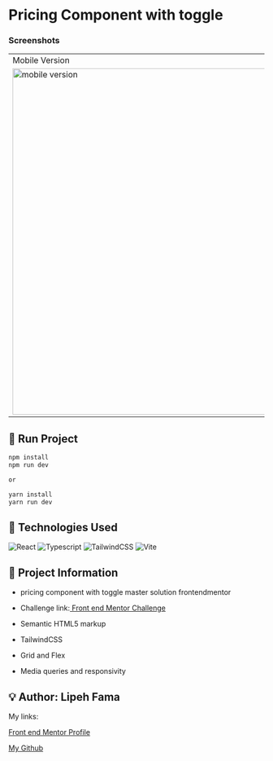 #  Pricing Component with toggle


### Screenshots

<table>
  <tr>
    <td>Mobile Version</td>
    <td>Desktop Version</td>
  </tr>
  <tr valign="top">
    <td> <img height=680 src="https://user-images.githubusercontent.com/91050670/232945582-86b1de96-0398-4072-aa17-b41728a35f34.png" alt="mobile version" /></td>
    <td><img height=680 src="https://user-images.githubusercontent.com/91050670/232945254-3388b7f7-afde-4238-8a60-62d369123ea5.png" alt="desktop version" /></td>
  </tr>
</table>


## :rocket: Run Project

```bash
npm install
npm run dev

or

yarn install
yarn run dev
```

## :wrench: Technologies Used
![React](https://img.shields.io/badge/react-%2320232a.svg?style=for-the-badge&logo=react&logoColor=%2361DAFB)
![Typescript](https://img.shields.io/badge/TypeScript-007ACC?style=for-the-badge&logo=typescript&logoColor=white)
![TailwindCSS](https://img.shields.io/badge/Tailwind_CSS-38B2AC?style=for-the-badge&logo=tailwind-css&logoColor=white)
![Vite](https://img.shields.io/badge/vite-%23646CFF.svg?style=for-the-badge&logo=vite&logoColor=white)

## :book: Project Information
- pricing component with toggle master solution frontendmentor

- <p>Challenge link:<a href="https://www.frontendmentor.io/challenges/pricing-component-with-toggle-8vPwRMIC"> Front end Mentor Challenge</a></p>

- Semantic HTML5 markup

- TailwindCSS

- Grid and Flex

- Media queries and responsivity


## :bulb: Author: Lipeh Fama
   My links:
   <p><a href="https://www.frontendmentor.io/profile/FelipeFama">Front end Mentor Profile</a></p>
   <p><a href="https://github.com/FelipeFama">My Github</a></p>
   
